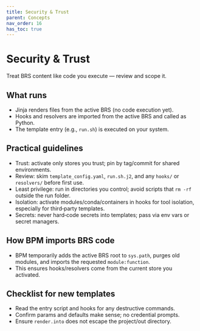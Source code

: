 ```yaml
---
title: Security & Trust
parent: Concepts
nav_order: 16
has_toc: true
---
```


# Security & Trust

Treat BRS content like code you execute — review and scope it.

## What runs
- Jinja renders files from the active BRS (no code execution yet).
- Hooks and resolvers are imported from the active BRS and called as Python.
- The template entry (e.g., `run.sh`) is executed on your system.

## Practical guidelines
- Trust: activate only stores you trust; pin by tag/commit for shared environments.
- Review: skim `template_config.yaml`, `run.sh.j2`, and any `hooks/` or `resolvers/` before first use.
- Least privilege: run in directories you control; avoid scripts that `rm -rf` outside the run folder.
- Isolation: activate modules/conda/containers in hooks for tool isolation, especially for third‑party templates.
- Secrets: never hard‑code secrets into templates; pass via env vars or secret managers.

## How BPM imports BRS code
- BPM temporarily adds the active BRS root to `sys.path`, purges old modules, and imports the requested `module:function`.
- This ensures hooks/resolvers come from the current store you activated.

## Checklist for new templates
- Read the entry script and hooks for any destructive commands.
- Confirm params and defaults make sense; no credential prompts.
- Ensure `render.into` does not escape the project/out directory.
